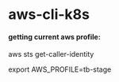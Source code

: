 # aws-cli-k8s

#### getting current aws profile:
aws sts get-caller-identity

export AWS_PROFILE=tb-stage
